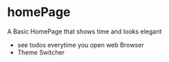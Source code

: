 # homePage
 A Basic HomePage that shows time and looks elegant 
 - see todos everytime you open web Browser 
 - Theme Switcher
